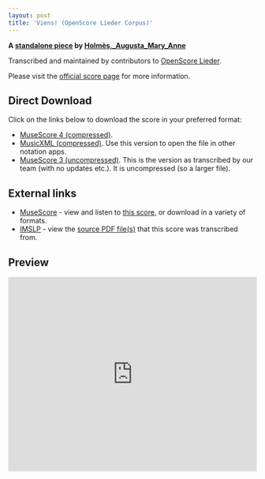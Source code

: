```yaml
---
layout: post
title: 'Viens! (OpenScore Lieder Corpus)'
---
```


__A [standalone piece](https://fourscoreandmore.org/openscore/lieder/Holmès,_Augusta_Mary_Anne/_/) by [Holmès,_Augusta_Mary_Anne](https://fourscoreandmore.org/openscore/lieder/Holmès,_Augusta_Mary_Anne)__

Transcribed and maintained by contributors to [OpenScore Lieder].

Please visit the [official score page] for more information.

[official score page]: https://musescore.com/openscore-lieder-corpus/scores/6174723
[OpenScore Lieder]: https://musescore.com/openscore-lieder-corpus

## Direct Download

Click on the links below to download the score in your preferred format:
- [MuseScore 4 (compressed)](https://github.com/openscore/lieder/blob/main/scores/Holmès,_Augusta_Mary_Anne/_/Viens!/lc6174723.mscz?raw=true).
- [MusicXML (compressed)](https://github.com/openscore/lieder/blob/main/scores/Holmès,_Augusta_Mary_Anne/_/Viens!/lc6174723.mxl?raw=true). Use this version to open the file in other notation apps.
- [MuseScore 3 (uncompressed)](https://github.com/openscore/lieder/blob/main/scores/Holmès,_Augusta_Mary_Anne/_/Viens!/lc6174723.mscx?raw=true). This is the version as transcribed by our team (with no updates etc.). It is uncompressed (so a larger file).

## External links

- [MuseScore] - view and listen to [this score][MuseScore], or download in a variety of formats.
- [IMSLP] - view the [source PDF file(s)][IMSLP] that this score was transcribed from.

[MuseScore]: https://musescore.com/score/6174723
[IMSLP]: https://imslp.org/wiki/Special:ReverseLookup/589118

## Preview

<iframe width="100%" height="394" src="https://musescore.com/openscore-lieder-corpus/scores/6174723/embed" frameborder="0" allowfullscreen allow="autoplay; fullscreen"></iframe>
